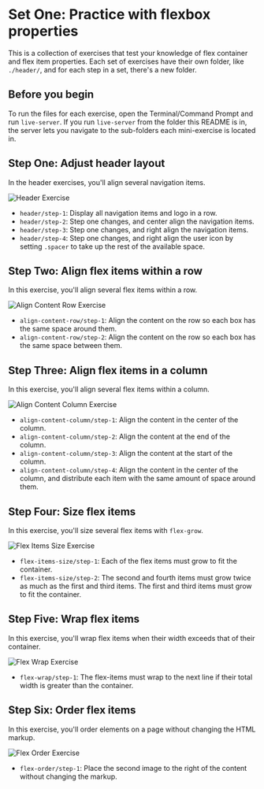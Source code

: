 # Set One: Practice with flexbox properties

This is a collection of exercises that test your knowledge of flex container and flex item properties. Each set of exercises have their own folder, like `./header/`, and for each step in a set, there's a new folder.

## Before you begin

To run the files for each exercise, open the Terminal/Command Prompt and run `live-server`. If you run `live-server` from the folder this README is in, the server lets you navigate to the sub-folders each mini-exercise is located in.

## Step One: Adjust header layout

In the header exercises, you'll align several navigation items.

![Header Exercise](./header/header-exercise.png)

- `header/step-1`: Display all navigation items and logo in a row.
- `header/step-2`: Step one changes, and center align the navigation items.
- `header/step-3`: Step one changes, and right align the navigation items.
- `header/step-4`: Step one changes, and right align the user icon by setting `.spacer` to take up the rest of the available space.

## Step Two: Align flex items within a row

In this exercise, you'll align several flex items within a row.

![Align Content Row Exercise](./align-content-row/align-content-row.png)

- `align-content-row/step-1`: Align the content on the row so each box has the same space around them.
- `align-content-row/step-2`: Align the content on the row so each box has the same space between them.

## Step Three: Align flex items in a column

In this exercise, you'll align several flex items within a column.

![Align Content Column Exercise](./align-content-column/align-content-column.png)

- `align-content-column/step-1`: Align the content in the center of the column.
- `align-content-column/step-2`: Align the content at the end of the column.
- `align-content-column/step-3`: Align the content at the start of the column.
- `align-content-column/step-4`: Align the content in the center of the column, and distribute each item with the same amount of space around them.

## Step Four: Size flex items 

In this exercise, you'll size several flex items with `flex-grow`.

![Flex Items Size Exercise](./flex-items-size/flex-items-size.png)

- `flex-items-size/step-1`: Each of the flex items must grow to fit the container.
- `flex-items-size/step-2`: The second and fourth items must grow twice as much as the first and third items. The first and third items must grow to fit the container.

## Step Five: Wrap flex items

In this exercise, you'll wrap flex items when their width exceeds that of their container.

![Flex Wrap Exercise](./flex-wrap/flex-wrap.png)

- `flex-wrap/step-1`: The flex-items must wrap to the next line if their total width is greater than the container.

## Step Six: Order flex items

In this exercise, you'll order elements on a page without changing the HTML markup.

![Flex Order Exercise](./flex-order/flex-order.png)

- `flex-order/step-1`: Place the second image to the right of the content without changing the markup.
